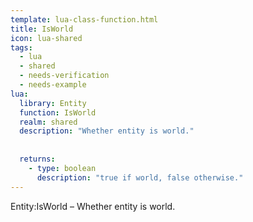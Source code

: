 ```yaml
---
template: lua-class-function.html
title: IsWorld
icon: lua-shared
tags:
  - lua
  - shared
  - needs-verification
  - needs-example
lua:
  library: Entity
  function: IsWorld
  realm: shared
  description: "Whether entity is world."
  
  
  returns:
    - type: boolean
      description: "true if world, false otherwise."
---
```


<div class="lua__search__keywords">
Entity:IsWorld &#x2013; Whether entity is world.
</div>

